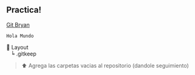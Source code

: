 ## Practica!

[Git Bryan](https://github.com/BryanG1995)

`Hola Mundo`

📂 Layout <br/>
  &nbsp;&nbsp; ╘ .gitkeep

> ⬆️ Agrega las carpetas vacias al repositorio (dandole seguimiento)
